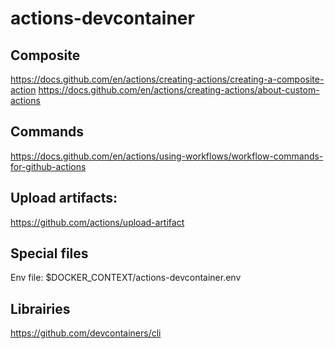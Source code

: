 # actions-devcontainer

## Composite

https://docs.github.com/en/actions/creating-actions/creating-a-composite-action
https://docs.github.com/en/actions/creating-actions/about-custom-actions

## Commands

https://docs.github.com/en/actions/using-workflows/workflow-commands-for-github-actions

## Upload artifacts:

https://github.com/actions/upload-artifact

## Special files

Env file:
    $DOCKER_CONTEXT/actions-devcontainer.env

## Librairies

https://github.com/devcontainers/cli
